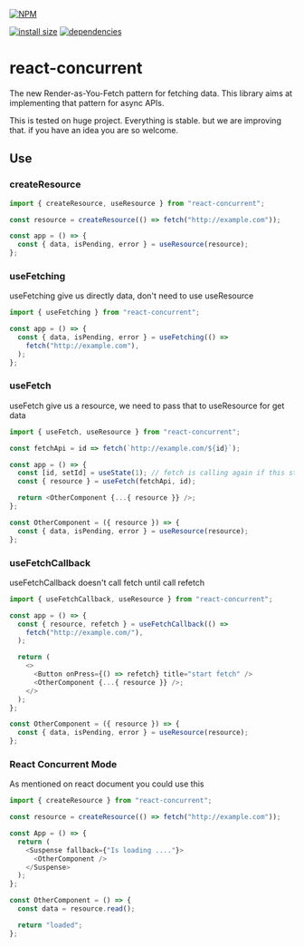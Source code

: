 [![NPM](https://nodei.co/npm/react-concurrent.png)](https://nodei.co/npm/react-concurrent/)

[![install size](https://packagephobia.now.sh/badge?p=react-concurrent)](https://packagephobia.now.sh/result?p=react-concurrent) [![dependencies](https://david-dm.org/poolkhord/react-concurrent.svg)](https://david-dm.org/poolkhord/react-concurrent.svg)

# react-concurrent

The new Render-as-You-Fetch pattern for fetching data. This library aims at implementing that pattern for async APIs.

This is tested on huge project. Everything is stable. but we are improving that. if you have an idea you are so welcome.

## Use

### createResource

```js
import { createResource, useResource } from "react-concurrent";

const resource = createResource(() => fetch("http://example.com"));

const app = () => {
  const { data, isPending, error } = useResource(resource);
};
```

### useFetching

useFetching give us directly data, don't need to use useResource

```js
import { useFetching } from "react-concurrent";

const app = () => {
  const { data, isPending, error } = useFetching(() =>
    fetch("http://example.com"),
  );
};
```

### useFetch

useFetch give us a resource, we need to pass that to useResource for get data

```js
import { useFetch, useResource } from "react-concurrent";

const fetchApi = id => fetch(`http://example.com/${id}`);

const app = () => {
  const [id, setId] = useState(1); // fetch is calling again if this state changed
  const { resource } = useFetch(fetchApi, id);

  return <OtherComponent {...{ resource }} />;
};

const OtherComponent = ({ resource }) => {
  const { data, isPending, error } = useResource(resource);
};
```

### useFetchCallback

useFetchCallback doesn't call fetch until call refetch

```js
import { useFetchCallback, useResource } from "react-concurrent";

const app = () => {
  const { resource, refetch } = useFetchCallback(() =>
    fetch("http://example.com/"),
  );

  return (
    <>
      <Button onPress={() => refetch} title="start fetch" />
      <OtherComponent {...{ resource }} />;
    </>
  );
};

const OtherComponent = ({ resource }) => {
  const { data, isPending, error } = useResource(resource);
};
```

### React Concurrent Mode

As mentioned on react document you could use this

```js
import { createResource } from "react-concurrent";

const resource = createResource(() => fetch("http://example.com"));

const App = () => {
  return (
    <Suspense fallback={"Is loading ...."}>
      <OtherComponent />
    </Suspense>
  );
};

const OtherComponent = () => {
  const data = resource.read();

  return "loaded";
};
```
